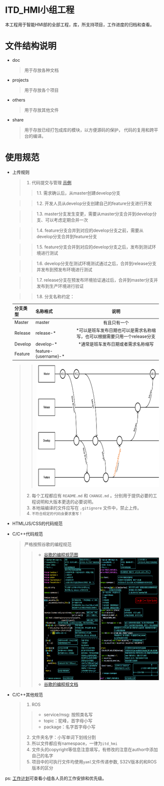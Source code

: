 # ITD_HMI小组工程

本工程用于智能HMI部的全部工程，库，所支持项目，工作进度的归档和查看。

# 文件结构说明

* doc
	> 用于存放各种文档

* projects
	> 用于存放各个项目

* others
	> 用于存放其他文件

* share
	> 用于存放已经打包成库的模块，以方便源码的保护， 代码的复用和跨平台的编译。

# 使用规范

* 上传规则
	> 1. 代码提交与管理 [示例](http://10.10.51.40:3000/feng.ding/itd_hmi_group/blob/master/doc/code_management.png)
  >> 1.1. 需求确认后，从master创建develop分支

  >> 1.2. 开发人员从develop分支创建自己的feature分支进行开发

  >> 1.3. master分支发生变更，需要从master分支合并到develop分支、可以考虑定期合并一次

  >> 1.4. feature分支合并到对应的develop分支之前，需要从develop分支合并到feature分支

  >> 1.5. feature分支合并到对应的develop分支之后，发布到测试环境进行测试

  >> 1.6. develop分支在测试环境测试通过之后，合并到release分支并发布到预发布环境进行测试

  >> 1.7. release分支在预发布环境验证通过后，合并到master分支并发布到生产环境进行验证

  >> 1.8. 分支名称约定：

  | 分支类型 | 名称格式             | 说明  |
  | ------- | ------------------- | :----: |
  | Master  | master              | 有且只有一个 |
  | Release | release-*           | *可以是班车发布日期也可以是需求名称缩写，也可以根据需要只用一个release分支 |
  | Develop | develop-*           | *通常是班车发布日期或者需求名称缩写 |
  | Feature | feature-{username}-*|                               |

  >> <img src="doc/code_management.png" height="400pix" /></br>
	> 2. 每个工程都应有 `README.md` 和 `CHANGE.md` 。分别用于提供必要的工程说明和大版本更迭的必要说明。
	> 3. 本地端编译的文件应写在 `.gitignore` 文件中，禁止上传。
	> 4. `不符合规定的代码会要求重写！ `

* HTML/JS/CSS的代码规范

* C/C++代码规范
	> 严格按照谷歌的编程规范
	>> * [谷歌的编程规范图](http://10.10.51.40:3000/feng.ding/itd_hmi_group/blob/master/doc/google_coding_standard.jpg)
	>> <img src="doc/google_coding_standard.jpg" height="400pix" /></br>
	>> * [谷歌的编程规文档](http://10.10.51.40:3000/feng.ding/itd_hmi_group/blob/master/doc/google_coding_standard.pdf)
	
* C/C++其他规范 
	> 1. ROS
	>> * service/msg: 按照类名写
	>> * topic：驼峰，首字母小写
	>> * package：名字首字母小写 
	> 2. 文件夹名字：小写单词下划线分割
	> 3. 所以文件都应有namespace，一律为`itd_hmi`
	> 4. 文件头的copyright等信息注意填写，有修改的注意在author中添加自己的名字
	> 5. 项目中的可执行文件均使用`yaml`文件传递参数, S32V版本的和ROS版本的区分

ps: [工作计划](http://10.10.51.40:3000/feng.ding/itd_hmi_group/blob/master/doc/work_list.ods)可查看小组各人员的工作安排和优先级。
